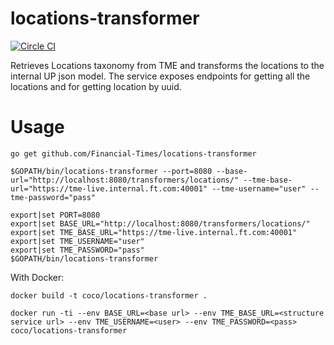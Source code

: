# locations-transformer

[![Circle CI](https://circleci.com/gh/Financial-Times/locations-transformer/tree/master.png?style=shield)](https://circleci.com/gh/Financial-Times/locations-transformer/tree/master)

Retrieves Locations taxonomy from TME and transforms the locations to the internal UP json model.
The service exposes endpoints for getting all the locations and for getting location by uuid.

# Usage
`go get github.com/Financial-Times/locations-transformer`

`$GOPATH/bin/locations-transformer --port=8080 --base-url="http://localhost:8080/transformers/locations/" --tme-base-url="https://tme-live.internal.ft.com:40001" --tme-username="user" --tme-password="pass"`
```
export|set PORT=8080
export|set BASE_URL="http://localhost:8080/transformers/locations/"
export|set TME_BASE_URL="https://tme-live.internal.ft.com:40001"
export|set TME_USERNAME="user"
export|set TME_PASSWORD="pass"
$GOPATH/bin/locations-transformer
```

With Docker:

`docker build -t coco/locations-transformer .`

`docker run -ti --env BASE_URL=<base url> --env TME_BASE_URL=<structure service url> --env TME_USERNAME=<user> --env TME_PASSWORD=<pass> coco/locations-transformer`
